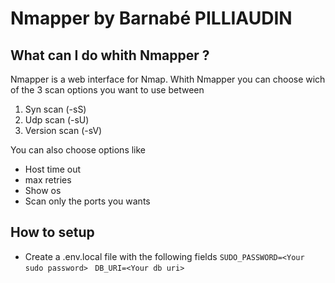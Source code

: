 # Nmapper by Barnabé PILLIAUDIN

## What can I do whith Nmapper ?

Nmapper is a web interface for Nmap. Whith Nmapper you can choose wich of the 3 scan options you want to use between

1. Syn scan (-sS)
2. Udp scan (-sU)
3. Version scan (-sV)

You can also choose options like

- Host time out
- max retries
- Show os
- Scan only the ports you wants

## How to setup

- Create a .env.local file with the following fields
  `SUDO_PASSWORD=<Your sudo password> `
  `DB_URI=<Your db uri>`
